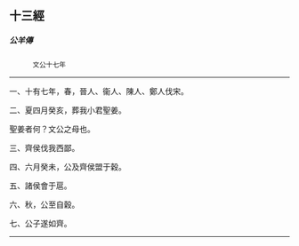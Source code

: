 

## 十三經

##### 公羊傳
　　　`文公十七年`

* * *

一、十有七年，春，晉人、衞人、陳人、鄭人伐宋。

二、夏四月癸亥，葬我小君聖姜。

聖姜者何？文公之母也。

三、齊侯伐我西鄙。

四、六月癸未，公及齊侯盟于穀。

五、諸侯會于扈。

六、秋，公至自穀。

七、公子遂如齊。

* * *

